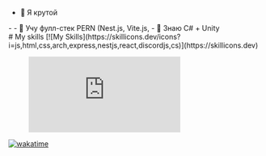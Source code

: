<ul>
  <li>👀 Я крутой</li>
</ul>
- 
- 🌱 Учу фулл-стек PERN (Nest.js, Vite.js, 
- 💞️ Знаю C# + Unity<br>
# My skills
[![My Skills](https://skillicons.dev/icons?i=js,html,css,arch,express,nestjs,react,discordjs,cs)](https://skillicons.dev)

<figure>
  <embed src="https://wakatime.com/share/@flyen256/b0e086fe-f2fa-462f-8952-2a05ad584524.svg"></embed>
</figure>

[![wakatime](https://wakatime.com/badge/user/050e9fd9-87b4-47e3-a827-eda8b2bde1a6.svg)](https://wakatime.com/@050e9fd9-87b4-47e3-a827-eda8b2bde1a6)<br/>
